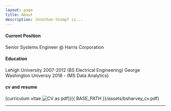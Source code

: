 ```yaml
---
layout: page
title: About
description: Jonathan Stumpf is...
---
```


#### <a name="currentposition"></a>Current Position
Senior Systems Engineer @ Harris Corporation


#### <a name="education"></a>Education
Lehigh University 2007-2012 (BS Electrical Engineering)
George Washington Universiy 2018 - (MS Data Analytics)

#### <a name="cvandresume"></a>cv and resume
[curriculum vitae ![CV as pdf](icons16/pdf-icon.png)]({{ BASE_PATH }}/assets/bsharvey_cv.pdf)

---



